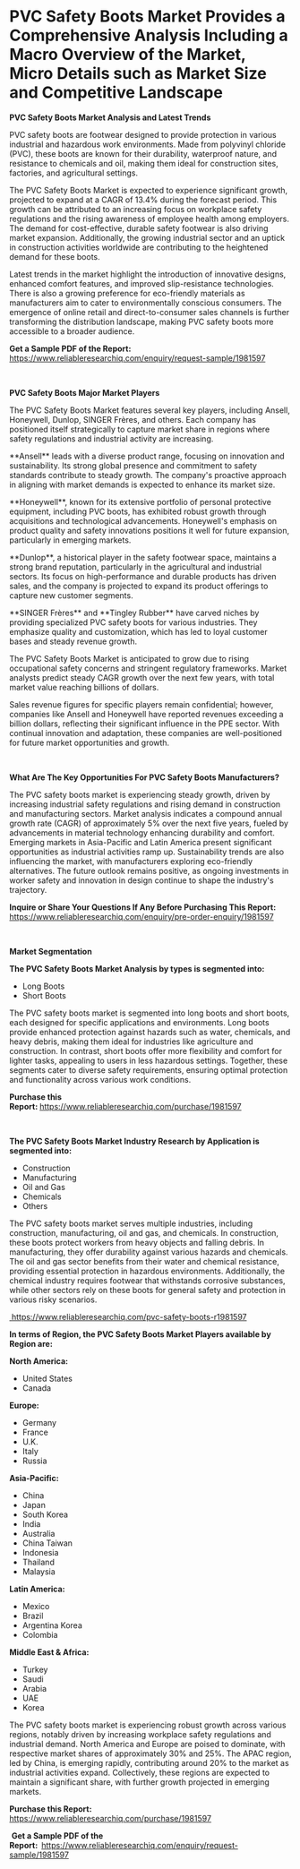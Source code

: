 <p><h1>PVC Safety Boots Market Provides a Comprehensive Analysis Including a Macro Overview of the Market, Micro Details such as Market Size and Competitive Landscape</h1></p><p><strong>PVC Safety Boots Market Analysis and Latest Trends</strong></p>
<p><p>PVC safety boots are footwear designed to provide protection in various industrial and hazardous work environments. Made from polyvinyl chloride (PVC), these boots are known for their durability, waterproof nature, and resistance to chemicals and oil, making them ideal for construction sites, factories, and agricultural settings.</p><p>The PVC Safety Boots Market is expected to experience significant growth, projected to expand at a CAGR of 13.4% during the forecast period. This growth can be attributed to an increasing focus on workplace safety regulations and the rising awareness of employee health among employers. The demand for cost-effective, durable safety footwear is also driving market expansion. Additionally, the growing industrial sector and an uptick in construction activities worldwide are contributing to the heightened demand for these boots.</p><p>Latest trends in the market highlight the introduction of innovative designs, enhanced comfort features, and improved slip-resistance technologies. There is also a growing preference for eco-friendly materials as manufacturers aim to cater to environmentally conscious consumers. The emergence of online retail and direct-to-consumer sales channels is further transforming the distribution landscape, making PVC safety boots more accessible to a broader audience.</p></p>
<p><strong>Get a Sample PDF of the Report:&nbsp;</strong> <a href="https://www.reliableresearchiq.com/enquiry/request-sample/1981597?utm_campaign=2455&utm_medium=2&utm_source=Github&utm_content=ia&utm_term=15042025&utm_id=pvc-safety-boots">https://www.reliableresearchiq.com/enquiry/request-sample/1981597</a></p>
<p>&nbsp;</p>
<p><strong>PVC Safety Boots Major Market Players</strong></p>
<p><p>The PVC Safety Boots Market features several key players, including Ansell, Honeywell, Dunlop, SINGER Frères, and others. Each company has positioned itself strategically to capture market share in regions where safety regulations and industrial activity are increasing.</p><p>**Ansell** leads with a diverse product range, focusing on innovation and sustainability. Its strong global presence and commitment to safety standards contribute to steady growth. The company's proactive approach in aligning with market demands is expected to enhance its market size.</p><p>**Honeywell**, known for its extensive portfolio of personal protective equipment, including PVC boots, has exhibited robust growth through acquisitions and technological advancements. Honeywell's emphasis on product quality and safety innovations positions it well for future expansion, particularly in emerging markets.</p><p>**Dunlop**, a historical player in the safety footwear space, maintains a strong brand reputation, particularly in the agricultural and industrial sectors. Its focus on high-performance and durable products has driven sales, and the company is projected to expand its product offerings to capture new customer segments.</p><p>**SINGER Frères** and **Tingley Rubber** have carved niches by providing specialized PVC safety boots for various industries. They emphasize quality and customization, which has led to loyal customer bases and steady revenue growth.</p><p>The PVC Safety Boots Market is anticipated to grow due to rising occupational safety concerns and stringent regulatory frameworks. Market analysts predict steady CAGR growth over the next few years, with total market value reaching billions of dollars.</p><p>Sales revenue figures for specific players remain confidential; however, companies like Ansell and Honeywell have reported revenues exceeding a billion dollars, reflecting their significant influence in the PPE sector. With continual innovation and adaptation, these companies are well-positioned for future market opportunities and growth.</p></p>
<p>&nbsp;</p>
<p><strong>What Are The Key Opportunities For PVC Safety Boots Manufacturers?</strong></p>
<p><p>The PVC safety boots market is experiencing steady growth, driven by increasing industrial safety regulations and rising demand in construction and manufacturing sectors. Market analysis indicates a compound annual growth rate (CAGR) of approximately 5% over the next five years, fueled by advancements in material technology enhancing durability and comfort. Emerging markets in Asia-Pacific and Latin America present significant opportunities as industrial activities ramp up. Sustainability trends are also influencing the market, with manufacturers exploring eco-friendly alternatives. The future outlook remains positive, as ongoing investments in worker safety and innovation in design continue to shape the industry's trajectory.</p></p>
<p><strong>Inquire or Share Your Questions If Any Before Purchasing This Report:</strong> <a href="https://www.reliableresearchiq.com/enquiry/pre-order-enquiry/1981597?utm_campaign=2455&utm_medium=2&utm_source=Github&utm_content=ia&utm_term=15042025&utm_id=pvc-safety-boots">https://www.reliableresearchiq.com/enquiry/pre-order-enquiry/1981597</a></p>
<p>&nbsp;</p>
<p><strong>Market Segmentation</strong></p>
<p><strong>The PVC Safety Boots Market Analysis by types is segmented into:</strong></p>
<p><ul><li>Long Boots</li><li>Short Boots</li></ul></p>
<p><p>The PVC safety boots market is segmented into long boots and short boots, each designed for specific applications and environments. Long boots provide enhanced protection against hazards such as water, chemicals, and heavy debris, making them ideal for industries like agriculture and construction. In contrast, short boots offer more flexibility and comfort for lighter tasks, appealing to users in less hazardous settings. Together, these segments cater to diverse safety requirements, ensuring optimal protection and functionality across various work conditions.</p></p>
<p><strong>Purchase this Report:&nbsp;</strong><a href="https://www.reliableresearchiq.com/purchase/1981597?utm_campaign=2455&utm_medium=2&utm_source=Github&utm_content=ia&utm_term=15042025&utm_id=pvc-safety-boots">https://www.reliableresearchiq.com/purchase/1981597</a></p>
<p>&nbsp;</p>
<p><strong>The PVC Safety Boots Market Industry Research by Application is segmented into:</strong></p>
<p><ul><li>Construction</li><li>Manufacturing</li><li>Oil and Gas</li><li>Chemicals</li><li>Others</li></ul></p>
<p><p>The PVC safety boots market serves multiple industries, including construction, manufacturing, oil and gas, and chemicals. In construction, these boots protect workers from heavy objects and falling debris. In manufacturing, they offer durability against various hazards and chemicals. The oil and gas sector benefits from their water and chemical resistance, providing essential protection in hazardous environments. Additionally, the chemical industry requires footwear that withstands corrosive substances, while other sectors rely on these boots for general safety and protection in various risky scenarios.</p></p>
<p><a href="https://www.reliableresearchiq.com/pvc-safety-boots-r1981597?utm_campaign=2455&utm_medium=2&utm_source=Github&utm_content=ia&utm_term=15042025&utm_id=pvc-safety-boots">&nbsp;https://www.reliableresearchiq.com/pvc-safety-boots-r1981597</a></p>
<p><strong>In terms of Region, the PVC Safety Boots Market Players available by Region are:</strong></p>
<p>
    <p> <strong> North America: </strong>
        <ul>
            <li>United States</li>
            <li>Canada</li>
        </ul>
        </p> 
    <p> <strong> Europe: </strong>
        <ul>
            <li>Germany</li>
            <li>France</li>
            <li>U.K.</li>
            <li>Italy</li>
            <li>Russia</li>
        </ul>
        </p> 
    <p> <strong> Asia-Pacific: </strong>
        <ul>
            <li>China</li>
            <li>Japan</li>
            <li>South Korea</li>
            <li>India</li>
            <li>Australia</li>
            <li>China Taiwan</li>
            <li>Indonesia</li>
            <li>Thailand</li>
            <li>Malaysia</li>
        </ul>
        </p> 
    <p> <strong> Latin America: </strong>
        <ul>
            <li>Mexico</li>
            <li>Brazil</li>
            <li>Argentina Korea</li>
            <li>Colombia</li>
        </ul>
        </p> 
    <p> <strong> Middle East & Africa: </strong>
        <ul>
            <li>Turkey</li>
            <li>Saudi</li>
            <li>Arabia</li>
            <li>UAE</li>
            <li>Korea</li>
        </ul>
    </p>
    </p>
<p><p>The PVC safety boots market is experiencing robust growth across various regions, notably driven by increasing workplace safety regulations and industrial demand. North America and Europe are poised to dominate, with respective market shares of approximately 30% and 25%. The APAC region, led by China, is emerging rapidly, contributing around 20% to the market as industrial activities expand. Collectively, these regions are expected to maintain a significant share, with further growth projected in emerging markets.</p></p>
<p><strong>Purchase this Report: </strong><a href="https://www.reliableresearchiq.com/purchase/1981597?utm_campaign=2455&utm_medium=2&utm_source=Github&utm_content=ia&utm_term=15042025&utm_id=pvc-safety-boots">https://www.reliableresearchiq.com/purchase/1981597</a></p>
<p>&nbsp;<strong>Get a Sample PDF of the Report:&nbsp;&nbsp;</strong><a href="https://www.reliableresearchiq.com/enquiry/request-sample/1981597?utm_campaign=2455&utm_medium=2&utm_source=Github&utm_content=ia&utm_term=15042025&utm_id=pvc-safety-boots">https://www.reliableresearchiq.com/enquiry/request-sample/1981597</a></p>
<p><strong></strong></p>
<p><p></p><p></p><p></p></p>